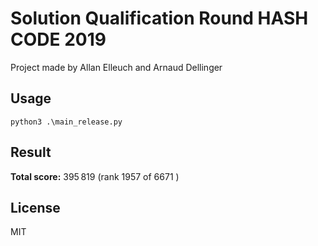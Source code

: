 # Solution Qualification Round HASH CODE 2019
Project made by Allan Elleuch and Arnaud Dellinger

## Usage

`python3 .\main_release.py`

  

## Result

**Total score:** 395 819 (rank 1957 of  6671 )

  

## License

MIT